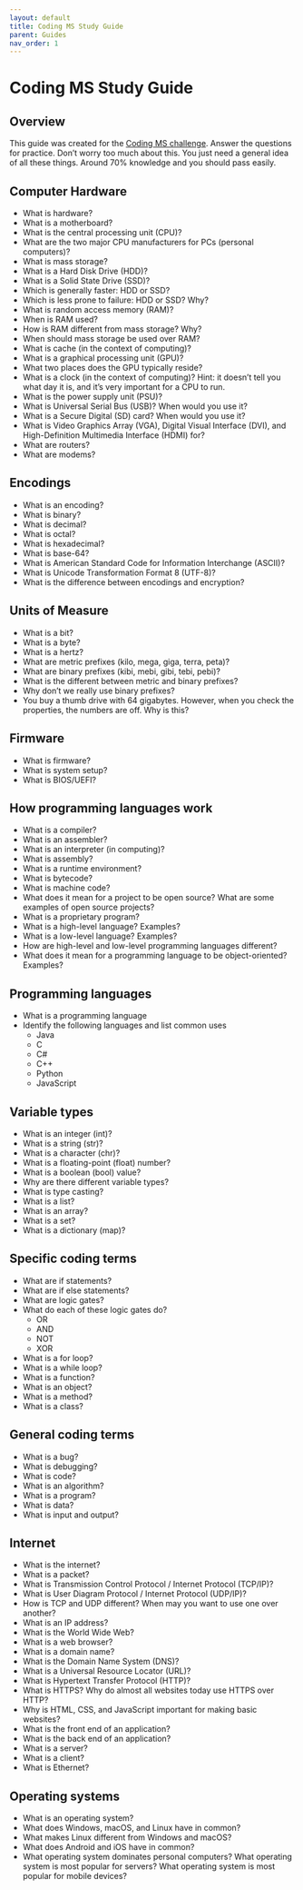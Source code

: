 ```yaml
---
layout: default
title: Coding MS Study Guide
parent: Guides
nav_order: 1
---
```


# Coding MS Study Guide

## Overview

This guide was created for the [Coding MS challenge](https://j-nac.github.io/TSA-Field-Guide/posts/CodingMS/).
Answer the questions for practice.
Don’t worry too much about this. You just need a general idea of all these things. Around 70% knowledge and you should pass easily.

## Computer Hardware

- What is hardware?
- What is a motherboard?
- What is the central processing unit (CPU)?
- What are the two major CPU manufacturers for PCs (personal computers)?
- What is mass storage?
- What is a Hard Disk Drive (HDD)?
- What is a Solid State Drive (SSD)?
- Which is generally faster: HDD or SSD?
- Which is less prone to failure: HDD or SSD? Why?
- What is random access memory (RAM)?
- When is RAM used?
- How is RAM different from mass storage? Why?
- When should mass storage be used over RAM?
- What is cache (in the context of computing)?
- What is a graphical processing unit (GPU)?
- What two places does the GPU typically reside?
- What is a clock (in the context of computing)? Hint: it doesn’t tell you what day it is, and it’s very important for a CPU to run.
- What is the power supply unit (PSU)?
- What is Universal Serial Bus (USB)? When would you use it?
- What is a Secure Digital (SD) card? When would you use it?
- What is Video Graphics Array (VGA), Digital Visual Interface (DVI), and High-Definition Multimedia Interface (HDMI) for?
- What are routers?
- What are modems?

## Encodings

- What is an encoding?
- What is binary?
- What is decimal?
- What is octal?
- What is hexadecimal?
- What is base-64?
- What is American Standard Code for Information Interchange (ASCII)?
- What is Unicode Transformation Format 8 (UTF-8)?
- What is the difference between encodings and encryption?

## Units of Measure

- What is a bit?
- What is a byte?
- What is a hertz?
- What are metric prefixes (kilo, mega, giga, terra, peta)?
- What are binary prefixes (kibi, mebi, gibi, tebi, pebi)?
- What is the different between metric and binary prefixes?
- Why don’t we really use binary prefixes?
- You buy a thumb drive with 64 gigabytes. However, when you check the properties, the numbers are off. Why is this?

## Firmware

- What is firmware?
- What is system setup?
- What is BIOS/UEFI?

## How programming languages work

- What is a compiler?
- What is an assembler?
- What is an interpreter (in computing)?
- What is assembly?
- What is a runtime environment?
- What is bytecode?
- What is machine code?
- What does it mean for a project to be open source? What are some examples of open source projects?
- What is a proprietary program?
- What is a high-level language? Examples?
- What is a low-level language? Examples?
- How are high-level and low-level programming languages different?
- What does it mean for a programming language to be object-oriented? Examples?

## Programming languages

- What is a programming language
- Identify the following languages and list common uses
  - Java
  - C
  - C#
  - C++
  - Python
  - JavaScript

## Variable types

- What is an integer (int)?
- What is a string (str)?
- What is a character (chr)?
- What is a floating-point (float) number?
- What is a boolean (bool) value?
- Why are there different variable types?
- What is type casting?
- What is a list?
- What is an array?
- What is a set?
- What is a dictionary (map)?

## Specific coding terms

- What are if statements?
- What are if else statements?
- What are logic gates?
- What do each of these logic gates do?
  - OR
  - AND
  - NOT
  - XOR
- What is a for loop?
- What is a while loop?
- What is a function?
- What is an object?
- What is a method?
- What is a class?

## General coding terms

- What is a bug?
- What is debugging?
- What is code?
- What is an algorithm?
- What is a program?
- What is data?
- What is input and output?

## Internet

- What is the internet?
- What is a packet?
- What is Transmission Control Protocol / Internet Protocol (TCP/IP)?
- What is User Diagram Protocol / Internet Protocol (UDP/IP)?
- How is TCP and UDP different? When may you want to use one over another?
- What is an IP address?
- What is the World Wide Web?
- What is a web browser?
- What is a domain name?
- What is the Domain Name System (DNS)?
- What is a Universal Resource Locator (URL)?
- What is Hypertext Transfer Protocol (HTTP)?
- What is HTTPS? Why do almost all websites today use HTTPS over HTTP?
- Why is HTML, CSS, and JavaScript important for making basic websites?
- What is the front end of an application?
- What is the back end of an application?
- What is a server?
- What is a client?
- What is Ethernet?

## Operating systems

- What is an operating system?
- What does Windows, macOS, and Linux have in common?
- What makes Linux different from Windows and macOS?
- What does Android and iOS have in common?
- What operating system dominates personal computers? What operating system is most popular for servers? What operating system is most popular for mobile devices?
